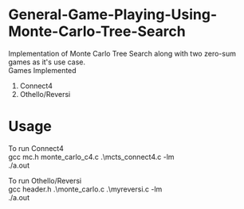 # General-Game-Playing-Using-Monte-Carlo-Tree-Search
Implementation of  Monte Carlo Tree Search along with two zero-sum games as it's use case.<br/>
Games Implemented<br/>
1. Connect4 <br/>
2. Othello/Reversi <br/>

# Usage
To run Connect4 <br/>
gcc mc.h monte_carlo_c4.c .\mcts_connect4.c -lm <br/>
./a.out<br/>

To run Othello/Reversi <br/>
gcc header.h .\monte_carlo.c .\myreversi.c -lm <br/>
./a.out <br/>


